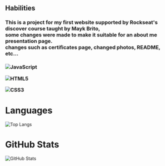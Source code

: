 ## Habilities
<h3> This is a project for my first website supported by Rockseat's discover course taught by Mayk Brito,<br>
some changes were made to make it suitable for an about me presentation page.<br>
changes such as certificates page, changed photos, README, etc... <h3>

![JavaScript](https://img.shields.io/badge/JavaScript-F7DF1E?style=for-the-badge&logo=javascript&logoColor=black)

![HTML5](https://img.shields.io/badge/HTML5-E34F26?style=for-the-badge&logo=html5&logoColor=white)

![CSS3](https://img.shields.io/badge/CSS3-1572B6?style=for-the-badge&logo=css3&logoColor=white)

# Languages
![Top Langs](https://github-readme-stats-git-masterrstaa-rickstaa.vercel.app/api/top-langs/?username=gabpaulin&layout=compact&bg_color=000&border_color=30A3DC&title_color=E94D5F&text_color=FFF)

# GitHub Stats
![GitHub Stats](https://github-readme-stats.vercel.app/api?username=gabpaulin&theme=transparent&bg_color=000&border_color=30A3DC&show_icons=true&icon_color=30A3DC&title_color=E94D5F&text_color=FFF)
